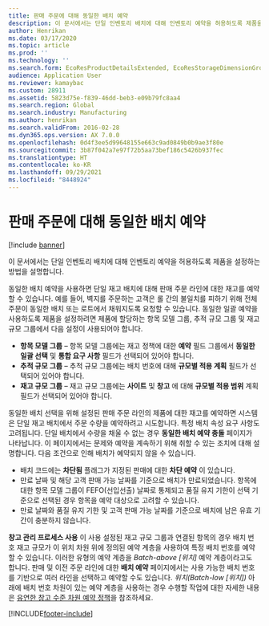 ```yaml
---
title: 판매 주문에 대해 동일한 배치 예약
description: 이 문서에서는 단일 인벤토리 배치에 대해 인벤토리 예약을 허용하도록 제품을 설정하는 방법을 설명합니다.
author: Henrikan
ms.date: 03/17/2020
ms.topic: article
ms.prod: ''
ms.technology: ''
ms.search.form: EcoResProductDetailsExtended, EcoResStorageDimensionGroup, EcoResTrackingDimensionGroup, InventBatch, InventModelGroup, PdsAskSameLotForm, PdsCustSellableDays, WHSReservationHierarchy, WHSInventTableReservationHierarchy
audience: Application User
ms.reviewer: kamaybac
ms.custom: 28911
ms.assetid: 5823d75e-f839-46dd-beb3-e09b79fc8aa4
ms.search.region: Global
ms.search.industry: Manufacturing
ms.author: henrikan
ms.search.validFrom: 2016-02-28
ms.dyn365.ops.version: AX 7.0.0
ms.openlocfilehash: 0d4f3ee5d99648155e663c9ad0849b0b9ae3f80e
ms.sourcegitcommit: 3b87f042a7e97f72b5aa73bef186c5426b937fec
ms.translationtype: HT
ms.contentlocale: ko-KR
ms.lasthandoff: 09/29/2021
ms.locfileid: "8448924"
---
```

# <a name="reserve-the-same-batch-for-a-sales-order"></a>판매 주문에 대해 동일한 배치 예약

[!include [banner](../includes/banner.md)]

이 문서에서는 단일 인벤토리 배치에 대해 인벤토리 예약을 허용하도록 제품을 설정하는 방법을 설명합니다.

동일한 배치 예약을 사용하면 단일 재고 배치에 대해 판매 주문 라인에 대한 재고를 예약할 수 있습니다. 예를 들어, 벽지를 주문하는 고객은 롤 간의 불일치를 피하기 위해 전체 주문이 동일한 배치 또는 로트에서 채워지도록 요청할 수 있습니다. 동일한 일괄 예약을 사용하도록 제품을 설정하려면 제품에 할당하는 항목 모델 그룹, 추적 규모 그룹 및 재고 규모 그룹에서 다음 설정이 사용되어야 합니다.

- **항목 모델 그룹** – 항목 모델 그룹에는 재고 정책에 대한 **예약** 필드 그룹에서 **동일한 일괄 선택** 및 **통합 요구 사항** 필드가 선택되어 있어야 합니다.
- **추적 규모 그룹** – 추적 규모 그룹에는 배치 번호에 대해 **규모별 적용 계획** 필드가 선택되어 있어야 합니다.
- **재고 규모 그룹** – 재고 규모 그룹에는 **사이트** 및 **창고** 에 대해 **규모별 적용 범위** 계획 필드가 선택되어 있어야 합니다.

동일한 배치 선택을 위해 설정된 판매 주문 라인의 제품에 대한 재고를 예약하면 시스템은 단일 재고 배치에서 주문 수량을 예약하려고 시도합니다. 특정 배치 속성 요구 사항도 고려됩니다. 단일 배치에서 수량을 채울 수 없는 경우 **동일한 배치 예약 충돌** 페이지가 나타납니다. 이 페이지에서는 문제와 예약을 계속하기 위해 취할 수 있는 조치에 대해 설명합니다. 다음 조건으로 인해 배치가 예약되지 않을 수 있습니다.

- 배치 코드에는 **차단됨** 플래그가 지정된 판매에 대한 **차단 예약** 이 있습니다.
- 만료 날짜 및 해당 고객 판매 가능 날짜를 기준으로 배치가 만료되었습니다. 항목에 대한 항목 모델 그룹이 FEFO(선입선출) 날짜로 통제되고 품질 유지 기한이 선택 기준으로 선택된 경우 항목을 예약 대상으로 고려할 수 있습니다.
- 만료 날짜와 품질 유지 기한 및 고객 판매 가능 날짜를 기준으로 배치에 남은 유효 기간이 충분하지 않습니다.

**창고 관리 프로세스 사용** 이 사용 설정된 재고 규모 그룹과 연결된 항목의 경우 배치 번호 재고 규모가 이 위치 차원 위에 정의된 예약 계층을 사용하여 특정 배치 번호를 예약할 수 있습니다. 이러한 유형의 예약 계층을 *Batch-above \[위치\]* 예약 계층이라고도 합니다. 판매 및 이전 주문 라인에 대한 **배치 예약** 페이지에서는 사용 가능한 배치 번호를 기반으로 여러 라인을 선택하고 예약할 수도 있습니다. *위치(Batch-low \[위치\])* 아래에 배치 번호 차원이 있는 예약 계층을 사용하는 경우 수행할 작업에 대한 자세한 내용은 [유연한 창고 수준 차원 예약 정책](../warehousing/flexible-warehouse-level-dimension-reservation.md)을 참조하세요.


[!INCLUDE[footer-include](../../includes/footer-banner.md)]
